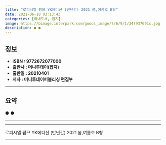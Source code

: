```yaml
---
title: "로피시엘 팜므 YK에디션 (반년간) 2021 봄,여름호 B형"
date: 2021-06-10 03:13:43
categories: [국내도서, 잡지]
image: https://bimage.interpark.com/goods_image/7/6/9/1/347937691s.jpg
description: ● ●
---
```


## **정보**

- **ISBN : 9772672077000**
- **출판사 : 머니투데이(잡지)**
- **출판일 : 20210401**
- **저자 : 머니투데이퍼블리싱 편집부**

------



## **요약**

●  ●  

------



------


로피시엘 팜므 YK에디션 (반년간) 2021 봄,여름호 B형 

------


